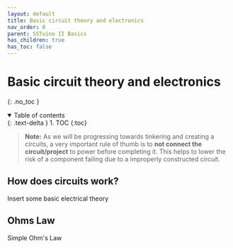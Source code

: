 ```yaml
---
layout: default
title: Basic circuit theory and electronics
nav_order: 0
parent: SSTuino II Basics
has_children: true
has_toc: false
---
```


# Basic circuit theory and electronics

{: .no_toc }

<details open markdown="block">
  <summary>
    Table of contents
  </summary>
  {: .text-delta }
1. TOC
{:toc}
</details>

> **Note:** As we will be progressing towards tinkering and creating a circuits, a very important rule of thumb is to **not connect the circuit/project** to power before completing it. This helps to lower the risk of a component failing due to a improperly constructed circuit.

## How does circuits work?

Insert some basic electrical theory

## Ohms Law

Simple Ohm's Law 
